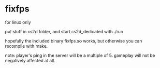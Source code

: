 fixfps
======

for linux only

put stuff in cs2d folder, and start cs2d_dedicated with ./run

hopefully the included binary fixfps.so works, but otherwise you can recompile with make.

note: player's ping in the server will be a multiple of 5. gameplay will not be negatively affected at all.
